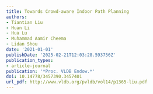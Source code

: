 ```yaml
---
title: Towards Crowd-aware Indoor Path Planning
authors:
- Tiantian Liu
- Huan Li
- Hua Lu
- Muhammad Aamir Cheema
- Lidan Shou
date: '2021-01-01'
publishDate: '2025-02-21T12:03:28.593756Z'
publication_types:
- article-journal
publication: '*Proc. VLDB Endow.*'
doi: 10.14778/3457390.3457401
url_pdf: http://www.vldb.org/pvldb/vol14/p1365-liu.pdf
---
```

